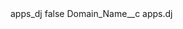 <?xml version="1.0" encoding="UTF-8"?>
<CustomMetadata xmlns="http://soap.sforce.com/2006/04/metadata" xmlns:xsi="http://www.w3.org/2001/XMLSchema-instance" xmlns:xsd="http://www.w3.org/2001/XMLSchema">
    <label>apps_dj</label>
    <protected>false</protected>
    <values>
        <field>Domain_Name__c</field>
        <value xsi:type="xsd:string">apps.dj</value>
    </values>
</CustomMetadata>
